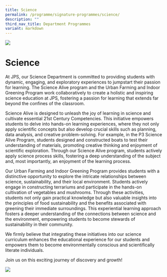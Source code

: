 ```yaml
---
title: Science
permalink: /programme/signature-programmes/science/
description: ""
third_nav_title: Department Programmes
variant: markdown
---
```

![](/images/Banner.png)

Science 
==================

At JPS, our Science Department is committed to providing students with dynamic, engaging, and exploratory experiences to jumpstart their passion for learning. The Science Alive program and the Urban Farming and Indoor Greening Program work collaboratively to create a holistic and inspiring science education at JPS, fostering a passion for learning that extends far beyond the confines of the classroom. 

Science Alive is designed to unleash the joy of learning in science and cultivate essential 21st Century Competencies. This initiative empowers students to delve into hands-on learning experiences, where they not only apply scientific concepts but also develop crucial skills such as planning, data analysis, and creative problem-solving. For example, in the P3 Science Alive Program, students designed and constructed boats to test their understanding of materials, promoting creative thinking and enjoyment of scientific exploration. Through our Science Alive program, students actively apply science process skills, fostering a deep understanding of the subject and, most importantly, an enjoyment of the learning process.

Our Urban Farming and Indoor Greening Program provides students with a distinctive opportunity to explore the intricate relationships between science, sustainability, and their local environment. Students actively engage in constructing terrariums and participate in the hands-on cultivation of vegetables and mushrooms. Through these activities, students not only gain practical knowledge but also valuable insights into the principles of food sustainability and the benefits associated with greening their immediate surroundings. This experiential learning approach fosters a deeper understanding of the connections between science and the environment, empowering students to become stewards of sustainability in their community.

We firmly believe that integrating these initiatives into our science curriculum enhances the educational experience for our students and empowers them to become environmentally conscious and scientifically literate individuals. 

Join us on this exciting journey of discovery and growth!


  ![](/images/Science.gif)